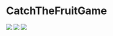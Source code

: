 # CatchTheFruitGame
<img src=https://build.phonegap.com/apps/4017399/badge/2259589190/version.svg />
<img src=https://build.phonegap.com/apps/4017399/badge/2259589190/android.svg />
<img src=https://build.phonegap.com/apps/4017399/badge/2259589190/winphone.svg />
